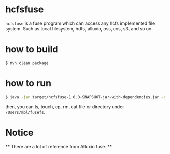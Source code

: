 # hcfsfuse

`hcfsfuse` is a fuse program which can access any hcfs implemented file system.
Such as local filesystem, hdfs, alluxio, oss, cos, s3, and so on.

# how to build

```bash
$ mvn clean package
```

# how to run

```bash
$ java -jar target/hcfsfuse-1.0.0-SNAPSHOT-jar-with-dependencies.jar -config=core-site.xml -m /Users/mbl/fusefs -r file:///tmp/
```

then, you can ls, touch, cp, rm, cat file or directory under `/Users/mbl/fusefs`.

# Notice

** There are a lot of reference from Alluxio fuse. **